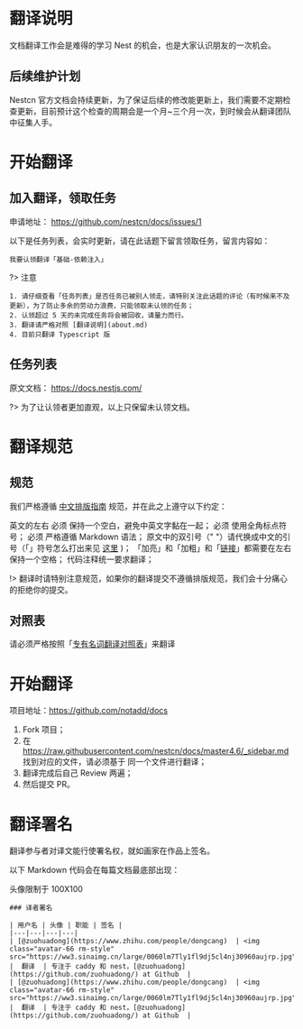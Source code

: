 # 翻译说明

文档翻译工作会是难得的学习 Nest 的机会，也是大家认识朋友的一次机会。

## 后续维护计划

Nestcn 官方文档会持续更新，为了保证后续的修改能更新上，我们需要不定期检查更新，目前预计这个检查的周期会是一个月~三个月一次，到时候会从翻译团队中征集人手。

# 开始翻译

## 加入翻译，领取任务

申请地址： https://github.com/nestcn/docs/issues/1


以下是任务列表，会实时更新，请在此话题下留言领取任务，留言内容如：

```
我要认领翻译「基础-依赖注入」
```

?> 注意

```
1. 请仔细查看「任务列表」是否任务已被别人领走，请特别关注此话题的评论（有时候来不及更新），为了防止多余的劳动力浪费，只能领取未认领的任务；
2. 认领超过 5 天的未完成任务将会被回收，请量力而行。
3. 翻译请严格对照 [翻译说明](about.md)
4. 目前只翻译 Typescript 版

```

## 任务列表




原文文档： https://docs.nestjs.com/

?> 为了让认领者更加直观，以上只保留未认领文档。


# 翻译规范

## 规范

我们严格遵循 [中文排版指南](https://github.com/sparanoid/chinese-copywriting-guidelines) 规范，并在此之上遵守以下约定：

英文的左右 必须 保持一个空白，避免中英文字黏在一起；
必须 使用全角标点符号；
必须 严格遵循 Markdown 语法；
原文中的双引号（" "）请代换成中文的引号（「」符号怎么打出来见 [这里](https://www.zhihu.com/question/19755746/answer/27233392) )；
「加亮」和「加粗」和「[链接]()」都需要在左右保持一个空格；
代码注释统一要求翻译；

!> 翻译时请特别注意规范，如果你的翻译提交不遵循排版规范，我们会十分痛心的拒绝你的提交。

## 对照表

请必须严格按照「[专有名词翻译对照表](4.6/about.md)」来翻译

# 开始翻译

项目地址：https://github.com/notadd/docs


1. Fork 项目；
2. 在 https://raw.githubusercontent.com/nestcn/docs/master4.6/_sidebar.md 找到对应的文件，请必须基于 同一个文件进行翻译；
3. 翻译完成后自己 Review 两遍；
4. 然后提交 PR。


# 翻译署名

翻译参与者对译文能行使署名权，就如画家在作品上签名。

以下 Markdown 代码会在每篇文档最底部出现：

头像限制于 100X100

```
### 译者署名

| 用户名 | 头像 | 职能 | 签名 |
|---|---|---|---|
| [@zuohuadong](https://www.zhihu.com/people/dongcang)  | <img class="avatar-66 rm-style" src="https://ww3.sinaimg.cn/large/0060lm7Tly1fl9dj5cl4nj30960aujrp.jpg">  |  翻译  | 专注于 caddy 和 nest，[@zuohuadong](https://github.com/zuohuadong/) at Github  |
| [@zuohuadong](https://www.zhihu.com/people/dongcang)  | <img class="avatar-66 rm-style" src="https://ww3.sinaimg.cn/large/0060lm7Tly1fl9dj5cl4nj30960aujrp.jpg">  |  翻译  | 专注于 caddy 和 nest，[@zuohuadong](https://github.com/zuohuadong/) at Github  |
```
